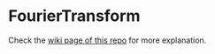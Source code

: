 # FourierTransform
 Check the [wiki page of this repo](https://github.com/SaeedTaghavi/FourierTransform/wiki) for more explanation.
